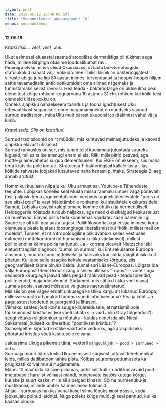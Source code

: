 ```yaml
---
layout: post
date: 2019-05-12 18:40:00 GMT
title: "Mononukleoosi päevaraamat: 18"
menus: mononukleoos
---
```

**12.05.19**

*Kratsi tissi… veel, veel, veel.*  

Ukut esimesel eluaastal saatnud atoopilise dermatiidiga oli tükimat aega häda, millele Birgitiga otsisime looduslikumat ravi.  
Peaaegu oleks minek olnud Gruusiasse, et lasta baketeriofaagidel stafülokokid nahast välja nokkida. See Tbilisi kliinik on bakteriõgijatest viiruste abiga juba ligi 80 aastat inimesi tervendanud ja hoopis-hoopis hiljem sättis tavameditsiin antibiootikumidelt oma silmad nägemaks ja tunnistamaks sellist raviviisi. Hea teada - bakteriofaage on üldse ilma peal olenditest kõige rohkem; koguarvuna 10 astmes 31 ehk rohkem kui kõiki teisi olendeid üldse kokku on.  
Õnneks ajapikku nahaekseem taandus ja toona igaõhtusest Uku ettevaatlikust sügamisest enne magamaminekut on nüüdseks saanud surnud traditsioon, mida Uku mult pärast ukupoisi loo rääkimist vahel välja lunib.  

*Kratsi seda. Siis on kratsitud.*  

Surnud traditsioonid on nt müüdid, mis kuhtuvad muinasjuttudeks ja kaovad ajapikku elavast ühiselust.  
Surnud rahvuslus on see, mis tahab teisi kuulamata jutustada suureks lugusid, milles ta ise ammugi enam ei ela. Riik, mille piirid peavad, aga mõtte-ja ainevahetus sulgub dementsuseni. Kui EKRE on ekseem, siis maha teda kratsida pole lootust. Strateegia 1: bakteriõgijad kallale lasta - las kõikide rahvaste lobjakad lutsutavad naha kenasti puhtaks. Strateegia 2: aeg annab arutust.  

Hommikul kuulasin niipalju kui Uku armust sai, Youtube-s Tähenduste teejuhte. Lobjakas kõneles seal Musta missa raamatu ümber väga põnevalt; tõsi, paljuski tema argumentatsiooni veenvus tugineb üleolevatele “päris nii see siiski pole” ja vast hääletämbrile rohkemgi kui sisulistele ekskurssidele. Samuti, Lobjaka esseistikalegi omane komme ühtäkki ja hermeetiliselt Heideggerile nõjatuda tundub naljakas, aga needki eksikäigud keskustelust on huvitavad. Elavas pildis teda kõnelemas vaadates saan paremini ligi. Saade ise oli küll pea aasta tagasi. Poliitifilosoofiat aga ei saa inimese kogu olemusele peale lajatada loosungitega liberalismist kui “kõik, millest meil on mõelda”. Tunnen, et nt antropoloogiline pilk avanuks selles vestluses mitmedki mõttekoridorid (nt humanismi kriitika väetamisel), millest poliitolendina käima polda harjunud. Ja - korrata pidevalt Nietzsche läbi elatud traagilist diagnoosi “Jumal on surnud” kui üht sekulaarse Euroopa alusmüüti, muutub sundmõtteliseks ja häirivaks kui polda räägitut isiklikult põetud. Kui juba selle traagika kohale vaatamiseks kõrguda, siis geograafiliselt täpne olnuks öelda: Jumal suri Lääne-Euroopas. Lõigata Ida välja Euroopast (Rein Undusk räägib selles üllitises “Topos”) - võib! - aga sedasorti kirurgiaga jäävad alles pelgad rääkivad pead - teadusolendid, poliitolendid, majandusolendid. Südamed, mis sätitud (ikka veel elava) Jumala poole, saavad mõistuse valguses naeruvääristatud.  
Mis siis on see vägev endalt uhkusega kristliku kargu alt lükanud Euroopa, millesse sugrilikud peaksid tundma sundi lobotiseeruma? Pea ja kõht. Ja pagulastest loodetud suguorganid ja lihased.  
Viimaks: saates jõuti kolme suuga kiirjäreldusele, et natsismil pole tõukepinnast kristluses (või võeti lahata siin vaid John Gray tõlgendus?); seegi võtaks religiooniuurija nõutuks - kuidas nimetada siis Natsi-Saksamaal jõuliselt kultiveeritud “positiivset kristlust”?   
Sulaselgelt ei kiputud kristlike väärtuste veduriks, aga äraspidiseks pööratud kristlus võeti kasutusele relvana.  

Jalutasime Ukuga pikemalt täna, vektoril `mänguväljak > pood > surnuaed > mets`.  
Surnuaja müüri ääres lootis Uku eelmisest sügisest tuttavat lehehunnikut leida, milles datlibatoon nahka pista. Kõlbas suurema pettumuseta ka prügikasti kõrval murul mugistamine.  
Männi 10 maatükki käisime piilumas, põhiliselt küll krundil kasvavaid puid - imetabaselt harulist võimast mändi, punetavate isasõisikutega kõrget kuuske ja suurt kaske, mille all sipelgad kihasid. Sõime nurmenuku-ja mustikaõisi, millede ümber ka mesilased tolmasid.   
Ahjaa - surnuaias hakkas vanal kasel silma lõpuks must pässik, keda jooksujalu polnud leidnud. Nuga poleks külge muidugi seal pannud, kui ka kaasas olnuks. 

